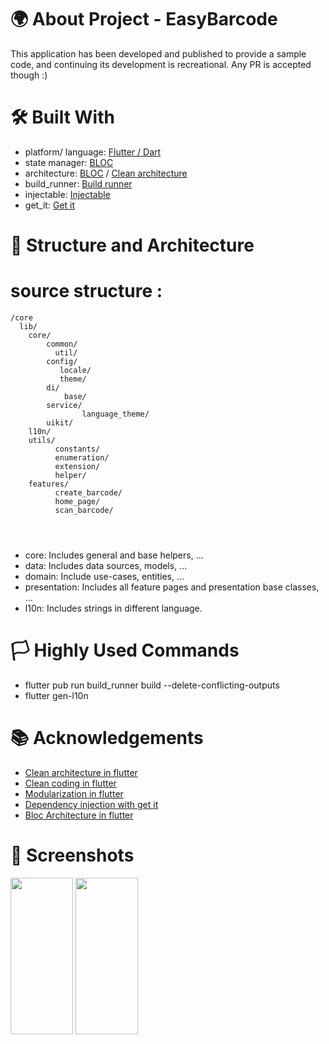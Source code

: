 
# 🌍 About Project - EasyBarcode
This application has been developed and published to provide a sample code, and continuing its development is recreational. Any PR is accepted though :)

# 🛠 Built With
- platform/ language: [Flutter / Dart](https://docs.flutter.dev/)
- state manager: [BLOC](https://bloclibrary.dev/#/)
- architecture: [BLOC](https://medium.com/codechai/architecting-your-flutter-project-bd04e144a8f1) / [Clean architecture](https://blog.cleancoder.com/uncle-bob/2012/08/13/the-clean-architecture.html)
- build_runner: [Build runner](https://pub.dev/packages/build_runner)
- injectable: [Injectable](https://pub.dev/packages/injectable)
- get_it: [Get it](https://pub.dev/packages/get_it)

# 📐 Structure and Architecture

# source structure :
```
/core
  lib/
    core/
        common/
          util/ 
        config/
           locale/
           theme/
        di/
            base/
        service/
                language_theme/
        uikit/    
    l10n/
    utils/
          constants/
          enumeration/
          extension/
          helper/
    features/
          create_barcode/       
          home_page/       
          scan_barcode/
                       
           
                
```

- core: Includes general and base helpers, ...
- data: Includes data sources, models, ...
- domain: Include use-cases, entities, ...
- presentation: Includes all feature pages and presentation base classes, ...
- l10n: Includes strings in different language.


# 🏳 Highly Used Commands
- flutter pub run build_runner build --delete-conflicting-outputs
- flutter gen-l10n


# 📚 Acknowledgements

- [Clean architecture in flutter](https://devmuaz.medium.com/flutter-clean-architecture-series-part-1-d2d4c2e75c47)
- [Clean coding in flutter](https://medium.com/flutter-community/flutter-best-practices-and-tips-7c2782c9ebb5)
- [Modularization in flutter](https://medium.com/flutter-community/mastering-flutter-modularization-in-several-ways-f5bced19101a)
- [Dependency injection with get it](https://pub.dev/packages/get_it)
- [Bloc Architecture in flutter](https://medium.com/codechai/architecting-your-flutter-project-bd04e144a8f1)

# 📱 Screenshots
[<img src="sc_1.png" width="100" height="250"/>](image.png)
[<img src="sc_2.png" width="100" height="250"/>](image.png)
